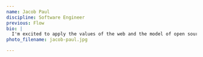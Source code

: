 ```yaml
---
name: Jacob Paul
discipline: Software Engineer
previous: Flow
bio: |
  I'm excited to apply the values of the web and the model of open source software to the problems addressed by local government.
photo_filename: jacob-paul.jpg

---
```

